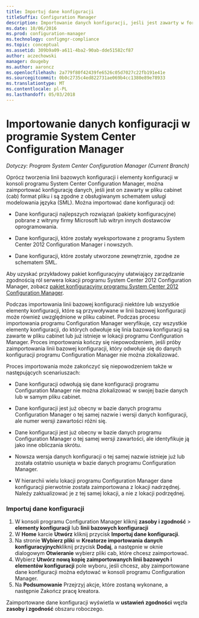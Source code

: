 ```yaml
---
title: Importuj dane konfiguracji
titleSuffix: Configuration Manager
description: Importowanie danych konfiguracji, jeśli jest zawarty w formacie pliku cabinet i jest zgodna ze schematem obsługiwanych Service Modeling Language.
ms.date: 10/06/2016
ms.prod: configuration-manager
ms.technology: configmgr-compliance
ms.topic: conceptual
ms.assetid: 309b9a09-a611-4ba2-90ab-dde51582cf87
author: aczechowski
manager: dougeby
ms.author: aaroncz
ms.openlocfilehash: 2a779f80f42439fe6526c05d7027c22fb191e41e
ms.sourcegitcommit: 0b0c2735c4ed822731ae069b4cc1380e89e78933
ms.translationtype: MT
ms.contentlocale: pl-PL
ms.lasthandoff: 05/03/2018
---
```

# <a name="import-configuration-data-with-system-center-configuration-manager"></a>Importowanie danych konfiguracji w programie System Center Configuration Manager

*Dotyczy: Program System Center Configuration Manager (Current Branch)*

Oprócz tworzenia linii bazowych konfiguracji i elementy konfiguracji w konsoli programu System Center Configuration Manager, można zaimportować konfigurację danych, jeśli jest on zawarty w pliku cabinet (cab) format pliku i są zgodne z obsługiwanym schematem usługi modelowania języka (SML). Można importować dane konfiguracji od:  

-   Dane konfiguracji najlepszych rozwiązań (pakiety konfiguracyjne) pobrane z witryny firmy Microsoft lub witryn innych dostawców oprogramowania.  

-   Dane konfiguracji, które zostały wyeksportowane z programu System Center 2012 Configuration Manager i nowszych.  

-   Dane konfiguracji, które zostały utworzone zewnętrznie, zgodne ze schematem SML.  

 Aby uzyskać przykładowy pakiet konfiguracyjny ułatwiający zarządzanie zgodnością ról serwera lokacji programu System Center 2012 Configuration Manager, zobacz [pakiet konfiguracyjny programu System Center 2012 Configuration Manager](http://www.microsoft.com/en-us/download/details.aspx?id=30710&WT.mc_id=rss_alldownloads_all).  

Podczas importowania linii bazowej konfiguracji niektóre lub wszystkie elementy konfiguracji, które są przywoływane w linii bazowej konfiguracji może również uwzględnione w pliku cabinet. Podczas procesu importowania programu Configuration Manager weryfikuje, czy wszystkie elementy konfiguracji, do których odwołuje się linia bazowa konfiguracji są zawarte w pliku cabinet lub już istnieje w lokacji programu Configuration Manager. Proces importowania kończy się niepowodzeniem, jeśli próby zaimportowania linii bazowej konfiguracji, który odwołuje się do danych konfiguracji programu Configuration Manager nie można zlokalizować.  

Proces importowania może zakończyć się niepowodzeniem także w następujących scenariuszach:  

-   Dane konfiguracji odwołują się dane konfiguracji programu Configuration Manager nie można zlokalizować w swojej bazie danych lub w samym pliku cabinet.  

-   Dane konfiguracji jest już obecny w bazie danych programu Configuration Manager o tej samej nazwie i wersji danych konfiguracji, ale numer wersji zawartości różni się.  

-   Dane konfiguracji jest już obecny w bazie danych programu Configuration Manager o tej samej wersji zawartości, ale identyfikuje ją jako inne obliczania skrótu.  

-   Nowsza wersja danych konfiguracji o tej samej nazwie istnieje już lub została ostatnio usunięta w bazie danych programu Configuration Manager.  

-   W hierarchii wielu lokacji programu Configuration Manager dane konfiguracji pierwotnie została zaimportowana z lokacji nadrzędnej. Należy zaktualizować je z tej samej lokacji, a nie z lokacji podrzędnej.  

### <a name="import-configuration-data"></a>Importuj dane konfiguracji  

1.  W konsoli programu Configuration Manager kliknij **zasoby i zgodność** > **elementy konfiguracji** lub **linii bazowych konfiguracji**
2.  W **Home** karcie **Utwórz** kliknij przycisk **Importuj dane konfiguracji**.  
3.  Na stronie **Wybierz pliki** w **Kreatorze importowania danych konfiguracyjnych**kliknij przycisk **Dodaj**, a następnie w oknie dialogowym **Otwieranie** wybierz pliki cab, które chcesz zaimportować.  
4.  Wybierz **Utwórz nową kopię zaimportowanych linii bazowych i elementów konfiguracji** pole wyboru, jeśli chcesz, aby zaimportowane dane konfiguracji można edytować w konsoli programu Configuration Manager.  
5.  Na **Podsumowanie** Przejrzyj akcje, które zostaną wykonane, a następnie Zakończ pracę kreatora.  

Zaimportowane dane konfiguracji wyświetla w **ustawień zgodności** węzła **zasoby i zgodność** obszaru roboczego.  
